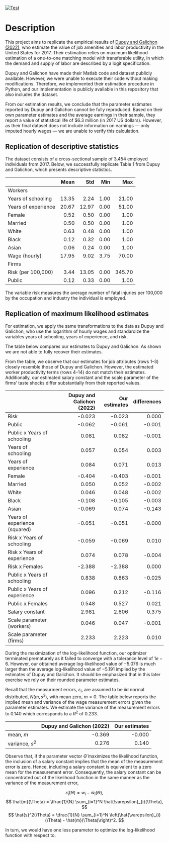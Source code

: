 [![Test](https://github.com/esbenscriver/replicate-dupuy-galichon-qe-2022/actions/workflows/test.yml/badge.svg)](https://github.com/esbenscriver/replicate-dupuy-galichon-qe-2022/actions/workflows/test.yml)
# Description
This project aims to replicate the empirical results of [Dupuy and Galichon (2022)](https://doi.org/10.3982/QE928), who estimate the value of job amenities and labor productivity in the United States for 2017. Their estimation relies on maximum likelihood estimation of a one-to-one matching model with transferable utility, in which the demand and supply of labor are described by a logit specification.

Dupuy and Galichon have made their Matlab code and dataset publicly available. However, we were unable to execute their code without making modifications. Therefore, we implemented their estimation procedure in Python, and our implementation is publicly available in this repository that also includes the dataset.

From our estimation results, we conclude that the parameter estimates reported by Dupuy and Galichon cannot be fully reproduced. Based on their own parameter estimates and the average earnings in their sample, they report a value of statistical life of $6.3 million (in 2017 US dollars). However, as their final dataset does not include information on earnings — only imputed hourly wages — we are unable to verify this calculation.

## Replication of descriptive statistics
The dataset consists of a cross-sectional sample of 3,454 employed individuals from 2017. Below, we successfully replicate Table 1 from Dupuy and Galichon, which presents descriptive statistics.

|                     |   Mean |   Std |   Min |    Max |
|:--------------------|-------:|------:|------:|-------:|
| Workers             |        |       |       |        |
| Years of schooling  |  13.35 |  2.24 |  1.00 |  21.00 |
| Years of experience |  20.67 | 12.97 |  0.00 |  51.00 |
| Female              |   0.52 |  0.50 |  0.00 |   1.00 |
| Married             |   0.50 |  0.50 |  0.00 |   1.00 |
| White               |   0.63 |  0.48 |  0.00 |   1.00 |
| Black               |   0.12 |  0.32 |  0.00 |   1.00 |
| Asian               |   0.06 |  0.24 |  0.00 |   1.00 |
| Wage (hourly)       |  17.95 |  9.02 |  3.75 |  70.00 |
| Firms               |        |       |       |        |
| Risk (per 100,000)  |   3.44 | 13.05 |  0.00 | 345.70 |
| Public              |   0.12 |  0.33 |  0.00 |   1.00 |

The variable risk measures the average number of fatal injuries per 100,000 by the occupation and industry the individual is employed.

## Replication of maximum likelihood estimates
For estimation, we apply the same transformations to the data as Dupuy and Galichon, who use the logarithm of hourly wages and standardize the variables years of schooling, years of experience, and risk.

The table below compares our estimates to Dupuy and Galichon. As shown we are not able to fully recover their estimates.

From the table, we observe that our estimates for job attributes (rows 1–3) closely resemble those of Dupuy and Galichon. However, the estimated worker productivity terms (rows 4–14) do not match their estimates. Additionally, our estimated salary constant and the scale parameter of the firms’ taste shocks differ substantially from their reported values.

|                               |   Dupuy and Galichon (2022) |   Our estimates |   differences |
|:------------------------------|----------------------------:|----------------:|--------------:|
| Risk                          |                      -0.023 |          -0.023 |         0.000 |
| Public                        |                      -0.062 |          -0.061 |        -0.001 |
| Public x Years of schooling   |                       0.081 |           0.082 |        -0.001 |
| Years of schooling            |                       0.057 |           0.054 |         0.003 |
| Years of experience           |                       0.084 |           0.071 |         0.013 |
| Female                        |                      -0.404 |          -0.403 |        -0.001 |
| Married                       |                       0.050 |           0.052 |        -0.002 |
| White                         |                       0.046 |           0.048 |        -0.002 |
| Black                         |                      -0.108 |          -0.105 |        -0.003 |
| Asian                         |                      -0.069 |           0.074 |        -0.143 |
| Years of experience (squared) |                      -0.051 |          -0.051 |        -0.000 |
| Risk x Years of schooling     |                      -0.059 |          -0.069 |         0.010 |
| Risk x Years of experience    |                       0.074 |           0.078 |        -0.004 |
| Risk x Females                |                      -2.388 |          -2.388 |         0.000 |
| Public x Years of schooling   |                       0.838 |           0.863 |        -0.025 |
| Public x Years of experience  |                       0.096 |           0.212 |        -0.116 |
| Public x Females              |                       0.548 |           0.527 |         0.021 |
| Salary constant               |                       2.981 |           2.606 |         0.375 |
| Scale parameter (workers)     |                       0.046 |           0.047 |        -0.001 |
| Scale parameter (firms)       |                       2.233 |           2.223 |         0.010 |

During the maximization of the log-likelihood function, our optimizer terminated prematurely as it failed to converge with a tolerance level of $1e-6$. However, our obtained average log-likelihood value of $-5.076$ is much larger than the average log-likelihood value of $-5.191$ implied by the estimates of Dupuy and Galichon. It should be emphasized that in this later exercise we rely on their rounded parameter estimates.

Recall that the measurment errors, $\varepsilon_{i}$, are assumed to be iid normal distributed, $N(m,s^2)$, with mean zero, $m=0$. The table below reports the implied mean and variance of the wage measurement errors given the parameter estimates. We estimate the variance of the measurement errors to $0.140$ which corresponds to a $R^2$ of $0.233$.

|                 |   Dupuy and Galichon (2022) |   Our estimates |
|:----------------|----------------------------:|----------------:|
| mean, $m$       |                      -0.369 |          -0.000 |
| variance, $s^2$ |                       0.276 |           0.140 |

Observe that, if the parameter vector $\hat{\Theta}$ maximizes the likelihood function, the inclusion of a salary constant implies that the mean of the measurement error is zero. Hence, including a salary constant is equivalent to a zero mean for the measurement error. Consequently, the salary constant can be concentrated out of the likelihood function in the same manner as the variance of the measurement error,

$$
    \hat{\varepsilon}_{i}(\Theta) = w_{i} - \hat{w}_{i}(\Theta), 
$$
$$
    \hat{m}(\Theta) = \tfrac{1}{N} \sum_{i=1}^N \hat{\varepsilon}_{i}(\Theta),
$$
$$
    \hat{s}^2(\Theta) = \tfrac{1}{N} \sum_{i=1}^N \left(\hat{\varepsilon}_{i}(\Theta) - \hat{m}(\Theta)\right)^2.
$$

In turn, we would have one less parameter to optimize the log-likelihood function with respect to.

